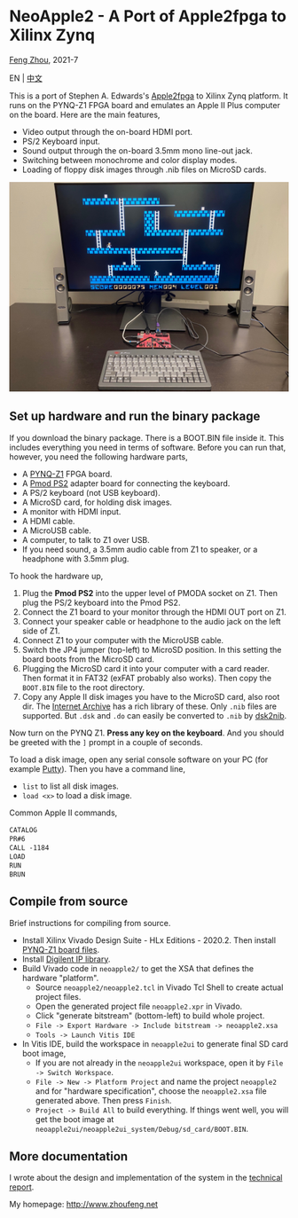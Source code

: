 
# NeoApple2 - A Port of Apple2fpga to Xilinx Zynq

[Feng Zhou](http://zhoufeng.net), 2021-7

EN | [中文](README.cn.md)

This is a port of Stephen A. Edwards's [Apple2fpga](http://www.cs.columbia.edu/~sedwards/apple2fpga/) to Xilinx Zynq platform.
It runs on the PYNQ-Z1 FPGA board and emulates an Apple II Plus computer on the board. Here are the main features,

 * Video output through the on-board HDMI port. 
 * PS/2 Keyboard input.
 * Sound output through the on-board 3.5mm mono line-out jack.
 * Switching between monochrome and color display modes.
 * Loading of floppy disk images through .nib files on MicroSD cards.


![My set-up](doc/setup.jpg)

## Set up hardware and run the binary package

If you download the binary package. There is a BOOT.BIN file inside it. This includes everything you need in terms of software. Before
you can run that, however, you need the following hardware parts,

 * A [PYNQ-Z1](https://store.digilentinc.com/pynq-z1-python-productivity-for-zynq-7000-arm-fpga-soc/) FPGA board.
 * A [Pmod PS2](https://store.digilentinc.com/pmod-ps2-keyboard-mouse-connector/) adapter board for connecting the keyboard.
 * A PS/2 keyboard (not USB keyboard). 
 * A MicroSD card, for holding disk images.
 * A monitor with HDMI input.
 * A HDMI cable.
 * A MicroUSB cable.
 * A computer, to talk to Z1 over USB.
 * If you need sound, a 3.5mm audio cable from Z1 to speaker, or a headphone with 3.5mm plug.

To hook the hardware up,
 1. Plug the **Pmod PS2** into the upper level of PMODA socket on Z1. Then plug the PS/2 keyboard into the Pmod PS2.
 2. Connect the Z1 board to your monitor through the HDMI OUT port on Z1.
 3. Connect your speaker cable or headphone to the audio jack on the left side of Z1.
 4. Connect Z1 to your computer with the MicroUSB cable.
 5. Switch the JP4 jumper (top-left) to MicroSD position. In this setting the board boots from the MicroSD card.
 6. Plugging the MicroSD card it into your computer with a card reader. Then format it in FAT32 (exFAT probably also works). Then copy the `BOOT.BIN` file to the root directory.
 7. Copy any Apple II disk images you have to the MicroSD card, also root dir. The [Internet Archive](https://archive.org/) has a rich library of these. Only `.nib` files are supported. 
    But `.dsk` and `.do` can easily be converted to `.nib` by [dsk2nib](https://github.com/slotek/dsk2nib).

Now turn on the PYNQ Z1. **Press any key on the keyboard**. And you should be greeted with the `]` prompt in a couple of seconds.

To load a disk image, open any serial console software on your PC (for example [Putty](https://www.putty.org/)). Then you have a command line,
 * `list` to list all disk images.
 * `load <x>` to load a disk image.

Common Apple II commands,
```
CATALOG
PR#6
CALL -1184
LOAD
RUN
BRUN
```

## Compile from source

Brief instructions for compiling from source.
 * Install Xilinx Vivado Design Suite - HLx Editions - 2020.2. Then install [PYNQ-Z1 board files](https://github.com/cathalmccabe/pynq-z1_board_files).
 * Install [Digilent IP library](https://github.com/Digilent/vivado-library).
 * Build Vivado code in `neoapple2/` to get the XSA that defines the hardware "platform".
   * Source `neoapple2/neoapple2.tcl` in Vivado Tcl Shell to create actual project files.
   * Open the generated project file `neoapple2.xpr` in Vivado.
   * Click "generate bitstream" (bottom-left) to build whole project.
   * `File -> Export Hardware -> Include bitstream -> neoapple2.xsa`
   * `Tools -> Launch Vitis IDE`
 * In Vitis IDE, build the workspace in `neoapple2ui` to generate final SD card boot image,
   * If you are not already in the `neoapple2ui` workspace, open it by `File -> Switch Workspace`.
   * `File -> New -> Platform Project` and name the project `neoapple2` and for "hardware specification", choose the `neoapple2.xsa` file generated above. Then press `Finish`.
   * `Project -> Build All` to build everything. If things went well, you will get the boot image at `neoapple2ui/neoapple2ui_system/Debug/sd_card/BOOT.BIN`.

## More documentation

I wrote about the design and implementation of the system in the [technical report](doc/Porting_Apple2fpga.pdf).

My homepage: http://www.zhoufeng.net
